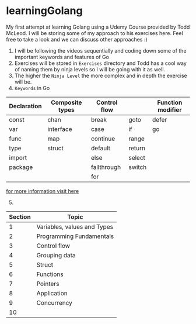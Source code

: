 # learningGolang
My first attempt at learning Golang using a Udemy Course provided by Todd McLeod. I will be storing some of my approach to his exercises here. Feel free to take a look and we can discuss other approaches :)

1) I will be following the videos sequentially and coding down some of the important keywords and features of Go
2) Exercises will be stored in ```Exercises``` directory and Todd has a cool way of naming them by ninja levels so I will be going with it as well.
3) The higher the ```Ninja Level``` the more complex and in depth the exercise will be.
4) ```Keywords``` in Go 

| Declaration | Composite types | Control flow |        | Function modifier |
|-------------|-----------------|--------------|--------|-------------------|
| const       | chan            | break        | goto   | defer             |
| var         | interface       | case         | if     | go                |
| func        | map             | continue     | range  |                   |
| type        | struct          | default      | return |                   |
| import      |                 | else         | select |                   |
| package     |                 | fallthrough  | switch |                   |
|             |                 | for          |        |                   |

[for more information visit here](https://medium.com/wesionary-team/know-about-25-keywords-in-go-eca109855d4d)

5)
| Section | Topic                       |
|---------|-----------------------------|
| 1       | Variables, values and Types |
| 2       | Programming Fundamentals    |
| 3       | Control flow                |
| 4       | Grouping data               |
| 5       | Struct                      |
| 6       | Functions                   |
| 7       | Pointers                    |
| 8       | Application                 |
| 9       | Concurrency                 |
| 10      |                             |
